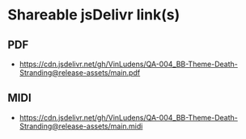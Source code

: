 # Shareable jsDelivr link(s)
## PDF
- https://cdn.jsdelivr.net/gh/VinLudens/QA-004_BB-Theme-Death-Stranding@release-assets/main.pdf
## MIDI
- https://cdn.jsdelivr.net/gh/VinLudens/QA-004_BB-Theme-Death-Stranding@release-assets/main.midi
